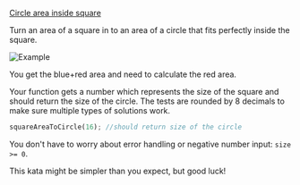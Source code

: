 [Circle area inside square](https://www.codewars.com/kata/5899aa695401a83a5c0000c4)

Turn an area of a square in to an area of a circle that fits perfectly inside the square.

![Example](http://calculus.seas.upenn.edu/uploads/Main/InscribedCircle.png)

You get the blue+red area and need to calculate the red area.

Your function gets a number which represents the size of the square and should return the size of the circle. The tests are rounded by 8 decimals to make sure multiple types of solutions work.

```rust
squareAreaToCircle(16); //should return size of the circle
```

You don't have to worry about error handling or negative number input: `size >= 0`.

This kata might be simpler than you expect, but good luck!